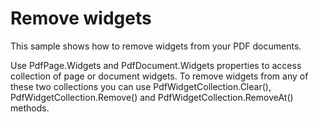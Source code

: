 # Remove widgets
This sample shows how to remove widgets from your PDF documents.

Use PdfPage.Widgets and PdfDocument.Widgets properties to access collection of page or document widgets. To remove widgets from any of these two collections you can use PdfWidgetCollection.Clear(), PdfWidgetCollection.Remove() and PdfWidgetCollection.RemoveAt() methods.
